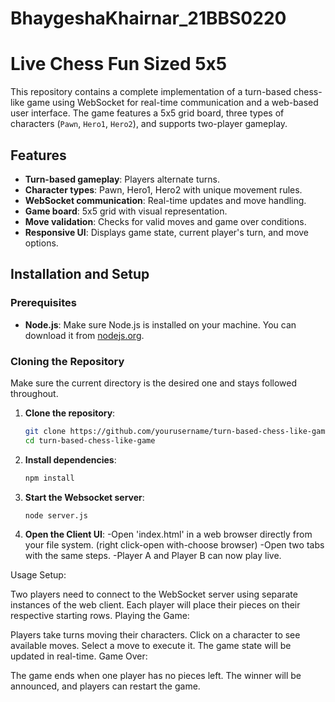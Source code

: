 # BhaygeshaKhairnar_21BBS0220

# Live Chess Fun Sized 5x5

This repository contains a complete implementation of a turn-based chess-like game using WebSocket for real-time communication and a web-based user interface. The game features a 5x5 grid board, three types of characters (`Pawn`, `Hero1`, `Hero2`), and supports two-player gameplay.

## Features

- **Turn-based gameplay**: Players alternate turns.
- **Character types**: Pawn, Hero1, Hero2 with unique movement rules.
- **WebSocket communication**: Real-time updates and move handling.
- **Game board**: 5x5 grid with visual representation.
- **Move validation**: Checks for valid moves and game over conditions.
- **Responsive UI**: Displays game state, current player's turn, and move options.

## Installation and Setup

### Prerequisites

- **Node.js**: Make sure Node.js is installed on your machine. You can download it from [nodejs.org](https://nodejs.org/).

### Cloning the Repository

Make sure the current directory is the desired one and stays followed throughout. 

1. **Clone the repository**:
   ```bash
   git clone https://github.com/yourusername/turn-based-chess-like-game.git
   cd turn-based-chess-like-game

2. **Install dependencies**:
    ```bash
    npm install
    
3. **Start the Websocket server**:
    ```bash
    node server.js
    
4. **Open the Client UI**:
   -Open 'index.html' in a web browser directly from your file system. (right click-open with-choose browser)
   -Open two tabs with the same steps.
   -Player A and Player B can now play live.

   
Usage
Setup:

Two players need to connect to the WebSocket server using separate instances of the web client.
Each player will place their pieces on their respective starting rows.
Playing the Game:

Players take turns moving their characters.
Click on a character to see available moves.
Select a move to execute it. The game state will be updated in real-time.
Game Over:

The game ends when one player has no pieces left.
The winner will be announced, and players can restart the game.
  
    

   
